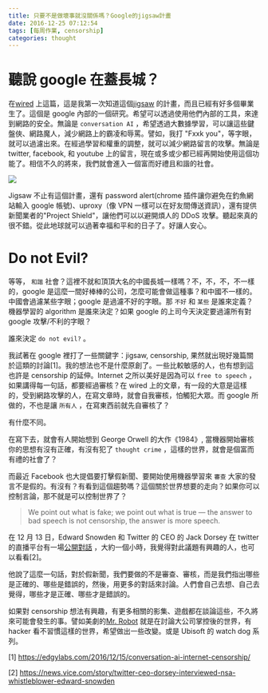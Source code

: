```yaml
---
title: 只要不是做壞事就沒關係嗎？Google的jigsaw計畫
date: 2016-12-25 07:12:54
tags: [每周作業, censorship]
categories: thought
---
```

聽說 google 在蓋長城？
======================

在[wired](https://www.wired.com/2016/09/inside-googles-internet-justice-league-ai-powered-war-trolls/) 上這篇，這是我第一次知道這個[jigsaw](https://jigsaw.google.com/) 的計畫，而且已經有好多個畢業生了。這個是 google 內部的一個研究。希望可以透過使用他們內部的工具，來達到網路的安全。無論是 `conversation AI` ，希望透過大數據學習，可以讓這些鍵盤俠、網路魔人，減少網路上的霸凌和辱罵。譬如，我打 "Fxxk you"，等字眼，就可以過濾出來。在經過學習和權重的調整，就可以減少網路留言的攻擊。無論是 twitter, facebook, 和 youtube 上的留言，現在或多或少都已經再開始使用這個功能了。相信不久的將來，我們就會進入一個富而好禮且和諧的社會。

![](https://scontent.ftpe3-1.fna.fbcdn.net/v/t31.0-8/15675918_340545732997994_9013393747700510211_o.jpg?oh=ca6bec697f261e24954fef4db50b5e71&oe=58D7C2FB )

Jigsaw 不止有這個計畫，還有 password alert(chrome 插件讓你避免在釣魚網站輸入 google 帳號)、uproxy（像 VPN 一樣可以在好友間傳送資訊），還有提供新聞業者的"Project Shield"，讓他們可以以避開煩人的 DDoS 攻擊。聽起來真的很不錯。從此地球就可以過著幸福和平和的日子了。好讓人安心。
<!--more-->
Do not Evil?
============

 等等， `和諧` 社會？這裡不就和頂頂大名的中國長城一樣嗎？不，不，不，不一樣的，google 是這麼一間好棒棒的公司，怎麼可能會做這種事？和中國不一樣的。中國會過濾某些字眼；google 是過濾不好的字眼。那 `不好` 和 `某些` 是誰來定義？機器學習的 algorithm 是誰來決定？如果 google 的上司今天決定要過濾所有對 google 攻擊/不利的字眼？

誰來決定 `do not evil?` 。

我試著在 google 裡打了一些關鍵字：jigsaw, censorship, 果然就出現好幾篇關於這類的討論[1]。我的想法也不是什麼原創了。一些比較敏感的人，也有想到這也許是 censorship 的延伸。Internet 之所以美好是因為可以 `free to speech` ，如果講得每一句話，都要經過審核？在 wired 上的文章，有一段的大意是這樣的，受到網路攻擊的人，在寫文章時，就會自我審核，怕觸犯大眾。而 google 所做的，不也是讓 `所有人` ，在寫東西前就先自審核了？

有什麼不同。

在寫下去，就會有人開始想到 George Orwell 的大作《1984》, 當機器開始審核你的思想有沒有正確，有沒有犯了 `thought crime` ，這樣的世界，就會是個富而有禮的社會了？

而最近 Facebook 也大提倡要打擊假新聞、要開始使用機器學習來 `審查` 大家的發言不是假的。有沒有？有看到這個趨勢嗎？這個關於世界想要的走向？如果你可以控制言論，那不就是可以控制世界了？

> We point out what is fake; we point out what is true — the answer to bad speech is not censorship, the answer is more speech.

在 12 月 13 日，Edward Snowden 和 Twitter 的 CEO 的 Jack Dorsey 在 twitter 的直播平台有一場[公開對話](https://www.periscope.tv/w/1vOxwgnXeYLxB) ，大約一個小時，我覺得對此議題有興趣的人，也可以看看[2]。

他說了這麼一句話，對於假新聞，我們要做的不是審查、審核，而是我們指出哪些是正確的、哪些是錯誤的，然後，用更多的對話來討論。人們會自己去想、自己去覺得，哪些才是正確、哪些才是錯誤的。

如果對 censorship 想法有興趣，有更多相關的影集、遊戲都在談論這些，不久將來可能會發生的事。譬如美劇的[Mr. Robot](http://www.imdb.com/title/tt4158110/) 就是在討論大公司掌控後的世界，有 hacker 看不習慣這樣的世界，希望做出一些改變。或是 Ubisoft 的 watch dog 系列。

[1] <https://edgylabs.com/2016/12/15/conversation-ai-internet-censorship/>

[2] <https://news.vice.com/story/twitter-ceo-dorsey-interviewed-nsa-whistleblower-edward-snowden>


